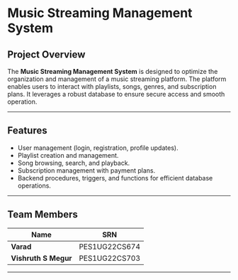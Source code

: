 # Music Streaming Management System

## Project Overview
The **Music Streaming Management System** is designed to optimize the organization and management of a music streaming platform. The platform enables users to interact with playlists, songs, genres, and subscription plans. It leverages a robust database to ensure secure access and smooth operation.

---

## Features
- User management (login, registration, profile updates).
- Playlist creation and management.
- Song browsing, search, and playback.
- Subscription management with payment plans.
- Backend procedures, triggers, and functions for efficient database operations.

---

## Team Members
| Name              | SRN             |
|-------------------|-----------------|
| **Varad**         | PES1UG22CS674   |
| **Vishruth S Megur** | PES1UG22CS703  |

---

